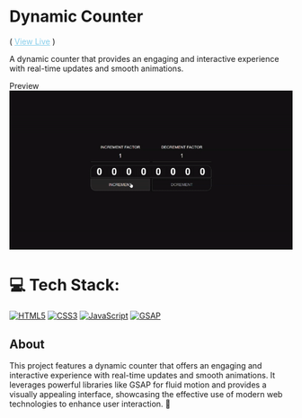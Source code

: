 # Dynamic Counter

( <a style='color:skyblue' href='https://manishbhai9350.github.io/Dynamic-Counter/' >View Live</a> )

A dynamic counter that provides an engaging and interactive experience with real-time updates and smooth animations.

Preview 
![Gridy Shader Effect](./Counter.gif)

# 💻 Tech Stack:
[![HTML5](https://img.shields.io/badge/html5-%23E34F26.svg?style=for-the-badge&logo=html5&logoColor=white)](https://developer.mozilla.org/en-US/docs/Web/HTML) [![CSS3](https://img.shields.io/badge/css3-%231572B6.svg?style=for-the-badge&logo=css3&logoColor=white)](https://developer.mozilla.org/en-US/docs/Web/CSS) [![JavaScript](https://img.shields.io/badge/javascript-%23323330.svg?style=for-the-badge&logo=javascript&logoColor=%23F7DF1E)](https://developer.mozilla.org/en-US/docs/Web/JavaScript) [![GSAP](https://img.shields.io/badge/GSAP-%2383C3D0.svg?style=for-the-badge&logo=greensock&logoColor=black)](https://greensock.com/gsap/)


## About
This project features a dynamic counter that offers an engaging and interactive experience with real-time updates and smooth animations. It leverages powerful libraries like GSAP for fluid motion and provides a visually appealing interface, showcasing the effective use of modern web technologies to enhance user interaction. 🚀
